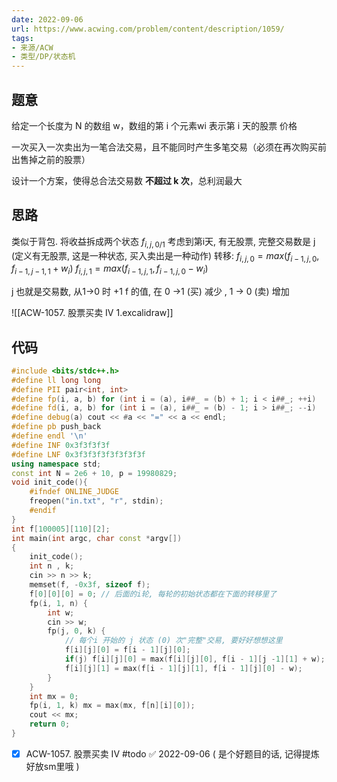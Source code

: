 ```yaml
---
date: 2022-09-06
url: https://www.acwing.com/problem/content/description/1059/
tags: 
- 来源/ACW
- 类型/DP/状态机
---
```



## 题意
给定一个长度为 N 的数组 w，数组的第 i 个元素wi 表示第 i 天的股票 价格

一次买入一次卖出为一笔合法交易，且不能同时产生多笔交易（必须在再次购买前出售掉之前的股票）

设计一个方案，使得总合法交易数 **不超过 k 次**，总利润最大



## 思路

类似于背包. 将收益拆成两个状态
$f_{i,j,0/1}$ 考虑到第i天, 有无股票, 完整交易数是 j 
(定义有无股票, 这是一种状态, 买入卖出是一种动作)
转移: 
$f_{i,j,0}= max(f_{i-1,j,0}, f_{i-1,j-1,1}+w_{i})$
$f_{i,j,1}=max(f_{i-1,j,1}, f_{i-1,j,0} - w_{i})$

j 也就是交易数, 从1->0 时 +1
f 的值, 在 0 ->1 (买) 减少 , 1 -> 0 (卖) 增加

![[ACW-1057. 股票买卖 IV 1.excalidraw]]

## 代码

```cpp
#include <bits/stdc++.h>
#define ll long long
#define PII pair<int, int>
#define fp(i, a, b) for (int i = (a), i##_ = (b) + 1; i < i##_; ++i)
#define fd(i, a, b) for (int i = (a), i##_ = (b) - 1; i > i##_; --i)
#define debug(a) cout << #a << "=" << a << endl;
#define pb push_back
#define endl '\n'
#define INF 0x3f3f3f3f
#define LNF 0x3f3f3f3f3f3f3f3f 
using namespace std;
const int N = 2e6 + 10, p = 19980829;
void init_code(){
	#ifndef ONLINE_JUDGE
	freopen("in.txt", "r", stdin);
	#endif
}
int f[100005][110][2];
int main(int argc, char const *argv[])
{	
	init_code();
	int n , k;
	cin >> n >> k;
	memset(f, -0x3f, sizeof f);
	f[0][0][0] = 0; // 后面的i轮, 每轮的初始状态都在下面的转移里了
	fp(i, 1, n) {
		int w; 
		cin >> w;
		fp(j, 0, k) {
		    // 每个i 开始的 j 状态 (0) 次"完整"交易, 要好好想想这里
			f[i][j][0] = f[i - 1][j][0];
			if(j) f[i][j][0] = max(f[i][j][0], f[i - 1][j -1][1] + w);
			f[i][j][1] = max(f[i - 1][j][1], f[i - 1][j][0] - w);
		}
	}
	int mx = 0;
	fp(i, 1, k) mx = max(mx, f[n][i][0]);
	cout << mx;
	return 0;
}

```

- [x] ACW-1057. 股票买卖 IV #todo ✅ 2022-09-06
( 是个好题目的话, 记得提炼好放sm里哦 )